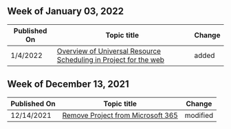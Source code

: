 <!-- This file is generated automatically each week. Changes made to this file will be overwritten.-->



## Week of January 03, 2022


| Published On |Topic title | Change |
|------|------------|--------|
| 1/4/2022 | [Overview of Universal Resource Scheduling in Project for the web](/project-for-the-web/overview-universal-resource-scheduling) | added |


## Week of December 13, 2021


| Published On |Topic title | Change |
|------|------------|--------|
| 12/14/2021 | [Remove Project from Microsoft 365](/project-for-the-web/remove-roadmap-from-office-365) | modified |
